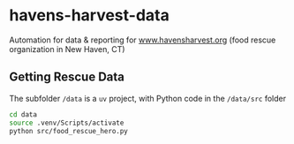 # havens-harvest-data

Automation for data &amp; reporting for www.havensharvest.org (food rescue organization in New Haven, CT)

## Getting Rescue Data

The subfolder `/data` is a `uv` project, with Python code in the `/data/src` folder

```bash
cd data
source .venv/Scripts/activate
python src/food_rescue_hero.py
```
